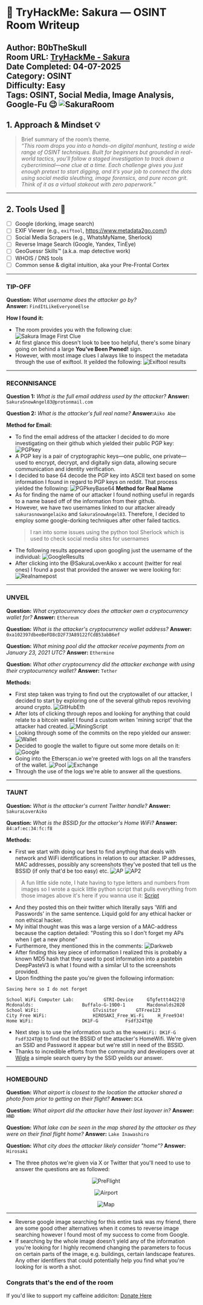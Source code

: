 # :cherry_blossom: TryHackMe: Sakura — OSINT Room Writeup

**Author:** B0bTheSkull  
**Room URL:** [TryHackMe - Sakura](https://tryhackme.com/room/sakura)  
**Date Completed:** 04-07-2025  
**Category:** OSINT  
**Difficulty:** Easy  
**Tags:** OSINT, Social Media, Image Analysis, Google-Fu :wink:
![SakuraRoom](photos/SakuraRoom.png)
---

## 1. Approach & Mindset :bulb:

> Brief summary of the room’s theme.    
> *“This room drops you into a hands-on digital manhunt, testing a wide range of OSINT techniques. Built for beginners but grounded in real-world tactics, you’ll follow a staged investigation to track down a cybercriminal—one clue at a time. Each challenge gives you just enough pretext to start digging, and it’s your job to connect the dots using social media sleuthing, image forensics, and pure recon grit. Think of it as a virtual stakeout with zero paperwork.”*

---

## 2. Tools Used :hammer:

- [ ] Google (dorking, image search)
- [ ] EXIF Viewer (e.g., `exiftool`, https://www.metadata2go.com/)
- [ ] Social Media Scrapers (e.g., WhatsMyName, Sherlock)
- [ ] Reverse Image Search (Google, Yandex, TinEye)
- [ ] GeoGuessr Skills™️ (a.k.a. map detective work)
- [ ] WHOIS / DNS tools
- [ ] Common sense & digital intuition, aka your Pre-Frontal Cortex

---
### TIP-OFF
**Question:** _What username does the attacker go by?_  
**Answer:** `FindItLikeEveryoneElse`

**How I found it:**
- The room provides you with the following clue: 
![Sakura Image First Clue](/photos/sakurapwnedletter.svg)
- At first glance this doesn't look to bee too helpful, there's some binary going on behind a large **You've Been Pwned!** sign.
- However, with most image clues I always like to inspect the metadata through the use of exiftool. It yeilded the following:
![Exiftool results](/photos/exiftoolresults.png)
---

### RECONNISANCE
**Question 1:** _What is the full email address used by the attacker?_
**Answer:** `SakuraSnowAngel83@protonmail.com`

**Question 2:** _What is the attacker's full real name?_
**Answer:**`Aiko Abe`

**Method for Email:**
- To find the email address of the attacker I decided to do more investigating on their github which yielded their public PGP key:
![PGPkey](photos/PGPgithub.png)
- A PGP key is a pair of cryptographic keys—one public, one private—used to encrypt, decrypt, and digitally sign data, allowing secure communication and identity verification.
- I decided to base 64 decode the PGP key into ASCII text based on some information I found in regard to PGP keys on reddit. That process yielded the following:
![PGPkeyBase64](photos/base64decodePGP.png)
**Method for Real Name**
- As for finding the name of our attacker I found nothing useful in regards to a name based off of the information from their github.
- However, we have two usernames linked to our attacker already `sakurasnowangelaiko` and `SakuraSnowAngel83`. Therefore, I decided to employ some google-dorking techniques after other failed tactics.
  > I ran into some issues using the python tool Sherlock which is used to check social media sites for usernames
- The following results appeared upon googling just the username of the individual:
![GoogleResults](photos/googlesearch.png)
- After clicking into the @SakuraLoverAiko x account (twitter for real ones) I found a post that provided the answer we were looking for:
![Realnamepost](photos/tweetofname.png)
---
### UNVEIL
**Question:** _What cryptocurrency does the attacker own a cryptocurrency wallet for?_
**Answer:** `Ethereum`

**Question:** _What is the attacker's cryptocurrency wallet address?_
**Answer:** `0xa102397dbeeBeFD8cD2F73A89122fCdB53abB6ef`

**Question:** _What mining pool did the attacker receive payments from on January 23, 2021 UTC?_
**Answer:** `Ethermine`

**Question:** _What other cryptocurrency did the attacker exchange with using their cryptocurrency wallet?_
**Answer:** `Tether`

**Methods:**
- First step taken was trying to find out the cryptowallet of our attacker, I decided to start by exploring one of the several github repos revolving around crypto.
![GitHubEth](photos/GitHubCryptos.png)
- After lots of clicking through repos and looking for anything that could relate to a bitcoin wallet I found a custom writen 'mining script' that the attacker had created.
![MiningScript](photos/miningscript.png)
- Looking through some of the commits on the repo yielded our answer:
![Wallet](photos/Wallet.png)
- Decided to google the wallet to figure out some more details on it:
![Google](photos/EthereumAcct.png)
- Going into the Etherscan.io we're greeted with logs on all the transfers of the wallet.
![Pool](photos/MiningPool.png)
![Exchange](photos/Tether.png)
- Through the use of the logs we're able to answer all the questions.
---
### TAUNT
**Question:** _What is the attacker's current Twitter handle?_
**Answer:** `SakuraLoverAiko`

**Question:** _What is the BSSID for the attacker's Home WiFi?_
**Answer:** `84:af:ec:34:fc:f8`

**Methods:**
- First we start with doing our best to find anything that deals with network and WiFi identifications in relation to our attacker. IP addresses, MAC addresses, possibly any screenshots they've posted that tell us the BSSID (if only that'd be too easy) etc.
![AP](photos/SakuraAP.png)
![AP2](photos/SakuraAP2.png)
> A fun little side note, I hate having to type letters and numbers from images so I wrote a quick little python script that pulls everything from those images above it's here if you wanna use it: [Script](scripts/TextExtract.py)
- And they posted this on their twitter which literally says 'Wifi and Passwords' in the same sentence. Liquid gold for any ethical hacker or non ethical hacker.
- My initial thought was this was a large version of a MAC-address because the caption detailed: "Posting this so I don't forget my APs when I get a new phone"
- Furthermore, they mentioned this in the comments:
![Darkweb](photos/DarkWeb.png)
- After finding this key piece of information I realized this is probably a known MD5 hash that they used to post information into a pastebin DeepPasteV3 is what I found with a similar UI to the screenshots provided.
- Upon findthing the paste you're given the following information:
```
Saving here so I do not forget

School WiFi Computer Lab: 			GTRI-Device		GTgfettt4422!@
Mcdonalds: 					Buffalo-G-19D0-1        Macdonalds2020
School WiFi: 					GTvisitor		GTFree123
City Free WiFi: 				HIROSAKI_Free_Wi-Fi 	H_Free934!
Home WiFi: 					DK1F-G			Fsdf324T@@
```
- Next step is to use the information such as the ``HomeWiFi: DK1F-G Fsdf324T@@`` to find out the BSSID of the attacker's HomeWifi. We're given an SSID and Password it appear but we're still in need of the BSSID. 
- Thanks to incredible efforts from the community and developers over at [Wigle](https://wigle.net) a simple search query by the SSID yeilds our answer.
---
### HOMEBOUND
**Question:** _What airport is closest to the location the attacker shared a photo from prior to getting on their flight?_
**Answer:** `DCA`

**Question:** _What airport did the attacker have their last layover in?_
**Answer:** `HND`

**Question:** _What lake can be seen in the map shared by the attacker as they were on their final flight home?_
**Answer:** `Lake Inawashiro`

**Question:** _What city does the attacker likely consider "home"?_
**Answer:** `Hirosaki`

- The three photos we're given via X or Twitter that you'll need to use to answer the questions are as followed:
  <div align="center">
  <p><img src="photos/PreFlight.jpeg" alt="PreFlight"/><p>

  <p><img src="photos/Aiport.png" alt="Airport"/></p>

  <p><img src="photos/Map.jpeg" alt="Map"/></p>

  </div>
---
- Reverse google image searching for this entire task was my friend, there are some good other alternatives when it comes to reverse image searching however I found most of my success to come from Google. 
- If searching by the whole image doesn't yield any of the information you're looking for I highly recomend changing the parameters to focus on certain parts of the image, e.g. buildings, certain landscape features. Any other identifiers that could potentially help you find what you're looking for is worth a shot.
### Congrats that's the end of the room
If you'd like to support my caffeine addiciton: <a href="https://ko-fi.com/b0btheskull">Donate Here</a>